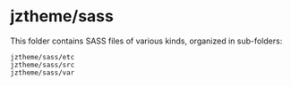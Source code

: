# jztheme/sass

This folder contains SASS files of various kinds, organized in sub-folders:

    jztheme/sass/etc
    jztheme/sass/src
    jztheme/sass/var
